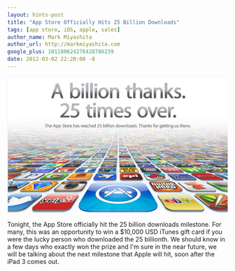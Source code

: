 ```yaml
---
layout: hints-post
title: "App Store Officially Hits 25 Billion Downloads"
tags: [app store, iOS, apple, sales]
author_name: Mark Miyashita
author_url: http://markmiyashita.com
google_plus: 101180624276428786239
date: 2012-03-02 22:20:00 -8
---
```


<img class="clear blog-image-full-border" src="/images/appstore.png" title="Apple's banner">

Tonight, the App Store officially hit the 25 billion downloads milestone. For many, this was an opportunity to win a $10,000 USD iTunes gift card if you were the lucky person who downloaded the 25 billionth. We should know in a few days who exactly won the prize and I'm sure in the near future, we will be talking about the next milestone that Apple will hit, soon after the iPad 3 comes out.